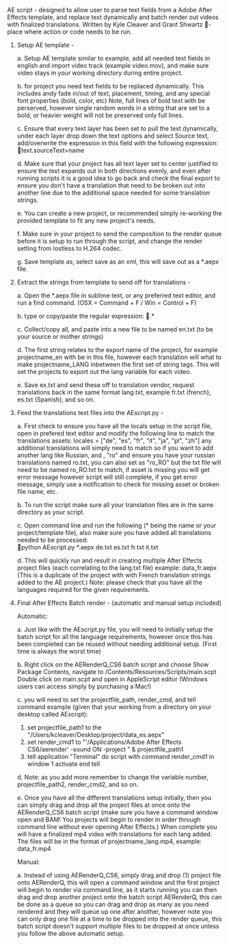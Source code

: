 AE script - 
designed to allow user to parse text fields from a Adobe After Effects template, and replace text dynamically and batch render out videos with finalized translations.
Written by Kyle Cleaver and Grant Shwartz
📌-place where action or code needs to be run.

1. Setup AE template -

   a. Setup AE template similar to example, add all needed text fields in english and import video track (example video.mov), and make sure video stays in your working directory during entire project.

   b. for project you need text fields to be replaced dynamically. This includes andy fade in/out of text, placement, timing, and any special font properties (bold, color, etc)  Note, full lines of bold text with be perserved, however single random words in a string that are set to a bold, or heavier weight will not be preserved only full lines.

   c. Ensure that every text layer has been set to pull the text dynamically, under each layer drop down the text options and select Source text, add/overwrite the expression in this field with the following expression:  📌text.sourceText=name

   d. Make sure that your project has all text layer set to center justified to ensure the text expands out in both directions evenly, and even after running scripts it is a good idea to go back and check the final export to ensure you don't have a translation that need to be broken out into another line due to the additional space needed for some translation strings.

   e. You can create a new project, or recommended simply re-working the provided template to fit any new project's needs.

   f. Make sure in your project to send the composition to the render queue before it is setup to run through the script, and change the render setting from lostless to H.264 codec.

   g. Save template as, select save as an xml, this will save out as a *.aepx file.



2. Extract the strings from template to send off for translations -

   a. Open the *.aepx file in sublime text, or any preferred text editor, and run a find command. (OSX = Command + F / Win = Control + F)

   b. type or copy/paste the regular expression: 📌<string>.*

   c. Collect/copy all, and paste into a new file to be named en.txt (to be your source or mother strings)

   d. The first string relates to the export name of the project, for example <string>projectname_en</string> with be in this file, however each translation will what to make projectname_LANG inbetween the first set of string tags. This will set the projects to export out the lang variable for each video.

   e. Save ex.txt and send these off to translation vendor, request translations back in the same format lang.txt, example fr.txt (french), es.txt (Spanish), and so on.


3. Feed the translations text files into the AEscript.py - 

   a. First check to ensure you have all the locals setup in the script file, open in prefered text editor and modify the following line to match the translations assets:
   locales = ["de", "es", "fr", "it", "ja", "pl", "zh"] any additional translations will simply need to match so if you want to add another lang like Russian, and , "ro" and ensure you have your russian translations named ro.txt, you can also set as "ro_RO" but the txt file will need to be named ro_RO.txt to match, if asset is missing you will get error message however script will still complete, if you get error message, simply use a notification to check for missing asset or broken file name, etc.

   b. To run the script make sure all your translation files are in the same directory as your script.

   c. Open command line and run the following (* being the name or your project/template file), also make sure you have added all translations needed to be processed:  
   📌python AEscript.py *.aepx de.txt es.txt fr.txt it.txt

   d. This will quickly run and result in creating multiple After Effects project files (each correlating to the lang.txt file) example: data_fr.aepx (This is a duplicate of the project with with French translation strings added to the AE project.)  Note: please check that you have all the languages required for the given requirements.

4. Final After Effects Batch render - (automatic and manual setup included)
  
   Automatic:

   a. Just like with the AEscript.py file, you will need to initially setup the batch script for all the language requirements, however once this has been completed can be reused without needing additional setup. (First time is always the worst time)

   b. Right click on the AERenderQ_CS6 batch script and choose Show Package Contents, navigate to /Contents/Resources/Scripts/main.scpt Double click on main.scpt and open in AppleScript editor (Windows users can access simply by purchasing a Mac!)

   c. you will need to set the projectfile_path, render_cmd, and tell command example (given that your working from a directory on your desktop called AEscript):

      1. set projectfile_path1 to the "/Users/kcleaver/Desktop/project/data_es.aepx"
      2. set render_cmd1 to "'/Applications/Adobe After Effects CS6/aerender' -sound ON -project " & projectfile_path1
      3. tell application "Terminal"
		       do script with command render_cmd1 in window 1
		       activate
	     end tell

   d. Note: as you add more remember to change the variable number, projectfile_path2, render_cmd2, and so on.

   e. Once you have all the different translations setup initially, then you can simply drag and drop all the project files at once onto the AERenderQ_CS6 batch script (make sure you have a command window open and BAM! You projects will begin to render in order through command line without ever opening After Effects.)  When complete you will have a finalized mp4 video with translations for each lang added.  The files will be in the format of projectname_lang.mp4, example: data_fr.mp4

   Manual:

   a. Instead of using AERenderQ_CS6, simply drag and drop (1) project file onto AERenderQ, this will open a command window and the first project will begin to render via command line, as it starts running you can then drag and drop another project onto the batch script AERenderQ, this can be done as a queue so you can drag and drop as many as you need rendered and they will queue up one after another, however note you can only drag one file at a time to be dropped into the render queue, this batch script doesn't support multiple files to be dropped at once unless you follow the above automatic setup.





